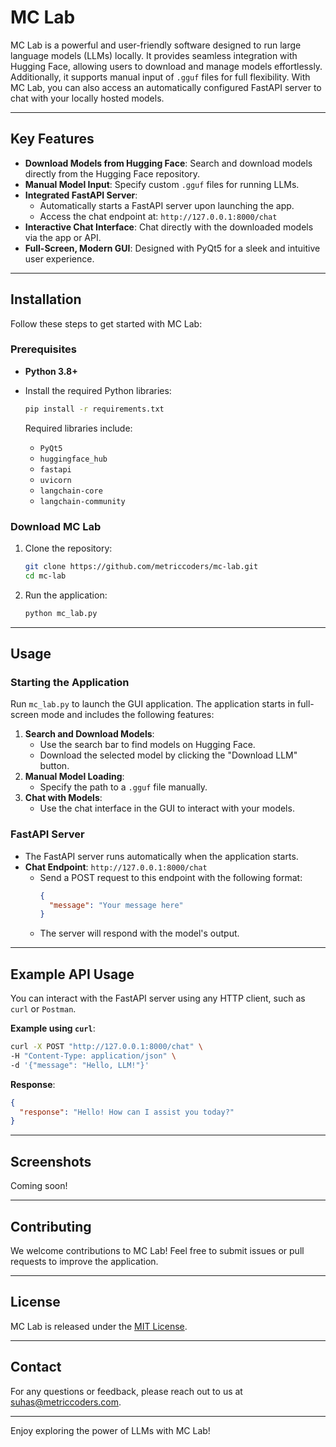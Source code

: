 # MC Lab

MC Lab is a powerful and user-friendly software designed to run large language models (LLMs) locally. It provides seamless integration with Hugging Face, allowing users to download and manage models effortlessly. Additionally, it supports manual input of `.gguf` files for full flexibility. With MC Lab, you can also access an automatically configured FastAPI server to chat with your locally hosted models.

---

## Key Features

- **Download Models from Hugging Face**: Search and download models directly from the Hugging Face repository.
- **Manual Model Input**: Specify custom `.gguf` files for running LLMs.
- **Integrated FastAPI Server**:
  - Automatically starts a FastAPI server upon launching the app.
  - Access the chat endpoint at: `http://127.0.0.1:8000/chat`
- **Interactive Chat Interface**: Chat directly with the downloaded models via the app or API.
- **Full-Screen, Modern GUI**: Designed with PyQt5 for a sleek and intuitive user experience.

---

## Installation

Follow these steps to get started with MC Lab:

### Prerequisites

- **Python 3.8+**
- Install the required Python libraries:
  ```bash
  pip install -r requirements.txt
  ```
  
  Required libraries include:
  - `PyQt5`
  - `huggingface_hub`
  - `fastapi`
  - `uvicorn`
  - `langchain-core`
  - `langchain-community`

### Download MC Lab

1. Clone the repository:
   ```bash
   git clone https://github.com/metriccoders/mc-lab.git
   cd mc-lab
   ```

2. Run the application:
   ```bash
   python mc_lab.py
   ```

---

## Usage

### Starting the Application

Run `mc_lab.py` to launch the GUI application. The application starts in full-screen mode and includes the following features:

1. **Search and Download Models**:
   - Use the search bar to find models on Hugging Face.
   - Download the selected model by clicking the "Download LLM" button.
2. **Manual Model Loading**:
   - Specify the path to a `.gguf` file manually.
3. **Chat with Models**:
   - Use the chat interface in the GUI to interact with your models.

### FastAPI Server

- The FastAPI server runs automatically when the application starts.
- **Chat Endpoint**: `http://127.0.0.1:8000/chat`
  - Send a POST request to this endpoint with the following format:
    ```json
    {
      "message": "Your message here"
    }
    ```
  - The server will respond with the model's output.

---

## Example API Usage

You can interact with the FastAPI server using any HTTP client, such as `curl` or `Postman`.

**Example using `curl`**:

```bash
curl -X POST "http://127.0.0.1:8000/chat" \
-H "Content-Type: application/json" \
-d '{"message": "Hello, LLM!"}'
```

**Response**:
```json
{
  "response": "Hello! How can I assist you today?"
}
```

---

## Screenshots

Coming soon!

---

## Contributing

We welcome contributions to MC Lab! Feel free to submit issues or pull requests to improve the application.

---

## License

MC Lab is released under the [MIT License](LICENSE).

---

## Contact

For any questions or feedback, please reach out to us at [suhas@metriccoders.com](mailto:suhas@metriccoders.com).

---

Enjoy exploring the power of LLMs with MC Lab!

